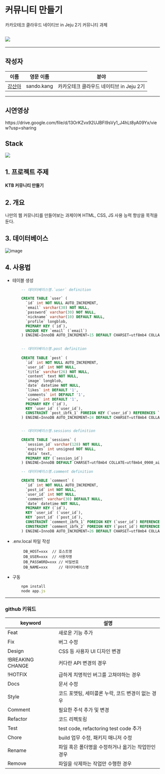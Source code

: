 # 커뮤니티 만들기
카카오테크 클라우드 네이티브 in Jeju 2기 커뮤니티 과제

## <div><img src="https://capsule-render.vercel.app/api?type=waving&color=auto&height=200&section=header&text=산도-커뮤니티BE&fontSize=80" /></div>

- - - - - - - - - - - - - - - -


## 작성자
|이름|영문 이름|분야|
|----|---|---|
|[강산아](https://github.com/gsandoo)|sando.kang|카카오테크 클라우드 네이티브 in Jeju 2기|



- - - - - - - - - - - - - - - - - - - - - - - - - - - -

## 시연영상
<div>https://drive.google.com/file/d/13OrKZvx92UJBFI9sVy1_J4hLt8yA09Yx/view?usp=sharing</div>


## Stack
<div>
    <img src="https://img.shields.io/badge/JS-7DF1E?style=flat&logo=Express&logoColor=white"/>
</div> 


## 1. 프로젝트 주제
<div>
<h4> KTB 커뮤니티 만들기
</div>

## 2. 개요
<p>
        나만의 웹 커뮤니티를 만들어보는 과제이며 HTML, CSS, JS 사용 능력 향상을 목적을 둔다. 

</p>

## 3. 데이터베이스
![image](https://github.com/user-attachments/assets/8d8e1d8b-88b4-473b-bb66-3167a59fbf70)

## 4. 사용법
 - 테이블 생성
    
    ```sql
        -- 데이터베이스명.`user` definition

        CREATE TABLE `user` (
          `id` int NOT NULL AUTO_INCREMENT,
          `email` varchar(30) NOT NULL,
          `password` varchar(30) NOT NULL,
          `nickname` varchar(10) DEFAULT NULL,
          `profile` longblob,
          PRIMARY KEY (`id`),
          UNIQUE KEY `email` (`email`)
        ) ENGINE=InnoDB AUTO_INCREMENT=15 DEFAULT CHARSET=utf8mb4 COLLATE=utf8mb4_0900_ai_ci;

        
        -- 데이터베이스명.post definition
        
        CREATE TABLE `post` (
          `id` int NOT NULL AUTO_INCREMENT,
          `user_id` int NOT NULL,
          `title` varchar(26) NOT NULL,
          `content` text NOT NULL,
          `image` longblob,
          `date` datetime NOT NULL,
          `likes` int DEFAULT '1',
          `comments` int DEFAULT '1',
          `views` int DEFAULT '1',
          PRIMARY KEY (`id`),
          KEY `user_id` (`user_id`),
          CONSTRAINT `post_ibfk_1` FOREIGN KEY (`user_id`) REFERENCES `user` (`id`) ON DELETE CASCADE
        ) ENGINE=InnoDB AUTO_INCREMENT=24 DEFAULT CHARSET=utf8mb4 COLLATE=utf8mb4_0900_ai_ci;


        -- 데이터베이스명.sessions definition

        CREATE TABLE `sessions` (
          `session_id` varchar(128) NOT NULL,
          `expires` int unsigned NOT NULL,
          `data` text,
          PRIMARY KEY (`session_id`)
        ) ENGINE=InnoDB DEFAULT CHARSET=utf8mb4 COLLATE=utf8mb4_0900_ai_ci;
    
        -- 데이터베이스명.comment definition

        CREATE TABLE `comment` (
          `id` int NOT NULL AUTO_INCREMENT,
          `post_id` int NOT NULL,
          `user_id` int NOT NULL,
          `comment` varchar(30) DEFAULT NULL,
          `date` datetime NOT NULL,
          PRIMARY KEY (`id`),
          KEY `user_id` (`user_id`),
          KEY `post_id` (`post_id`),
          CONSTRAINT `comment_ibfk_1` FOREIGN KEY (`user_id`) REFERENCES `user` (`id`) ON DELETE CASCADE,
          CONSTRAINT `comment_ibfk_2` FOREIGN KEY (`post_id`) REFERENCES `post` (`id`) ON DELETE CASCADE
        ) ENGINE=InnoDB AUTO_INCREMENT=26 DEFAULT CHARSET=utf8mb4 COLLATE=utf8mb4_0900_ai_ci;
    
    
    ```
- .env.local 파일 작성
   ``` env
        DB_HOST=xxx  // 호스트명         
        DB_USER=xxx  // 사용자명            
        DB_PASSWORD=xxx // 비밀번호
        DB_NAME=xxx     // 데이터베이스명 
  ```     

- 구동
    ``` javascript
        npm install
        node app.js
   ```
--------------------------------------------------------------------------------------------
  ### github 키워드

|keyword|설명|
|----|---|
|Feat|새로운 기능 추가|
|Fix|버그 수정|
|Design|CSS 등 사용자 UI 디자인 변경|
|!BREAKING CHANGE|커다란 API 변경의 경우|
|!HOTFIX|급하게 치명적인 버그를 고쳐야하는 경우|
|Docs|문서 수정|
|Style|코드 포맷팅, 세미콜론 누락, 코드 변경이 없는 경우|
|Comment|필요한 주석 추가 및 변경|
|Refactor|코드 리펙토링|
|Test|test code, refactoring test code 추가|
|Chore|build 업무 수정, 패키지 매니저 수정|
|Rename|파일 혹은 폴더명을 수정하거나 옮기는 작업만인 경우|
|Remove|파일을 삭제하는 작업만 수행한 경우|
